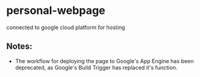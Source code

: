 # personal-webpage
connected to google cloud platform for hosting

## Notes:
- The workflow for deploying the page to Google's App Engine has been deprecated, as Google's Build Trigger has replaced it's function.
